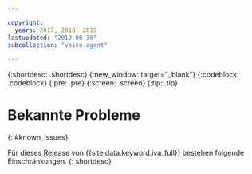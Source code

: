 ```yaml
---

copyright:
  years: 2017, 2018, 2019
lastupdated: "2019-06-30"
subcollection: "voice-agent"

---
```


{:shortdesc: .shortdesc}
{:new_window: target="_blank"}
{:codeblock: .codeblock}
{:pre: .pre}
{:screen: .screen}
{:tip: .tip}

# Bekannte Probleme
{: #known_issues}

Für dieses Release von {{site.data.keyword.iva_full}} bestehen folgende Einschränkungen.
{: shortdesc}

